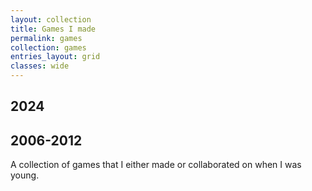 ```yaml
---
layout: collection
title: Games I made
permalink: games
collection: games
entries_layout: grid
classes: wide
---
```


## 2024


## 2006-2012

A collection of games that I either made or collaborated on when I was young.
